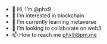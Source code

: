 - 👋 Hi, I’m @phx9
- 👀 I’m interested in blockchain
- 🌱 I’m currently learning metaverse
- 💞️ I’m looking to collaborate on web3
- 📫 How to reach me phx9@pm.me
